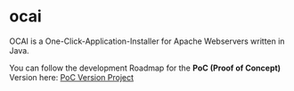 # ocai
OCAI is a One-Click-Application-Installer for Apache Webservers written in Java.

You can follow the development Roadmap for the **PoC (Proof of Concept)** Version here: [PoC Version Project](https://github.com/miit0o/ocai/projects/1)

